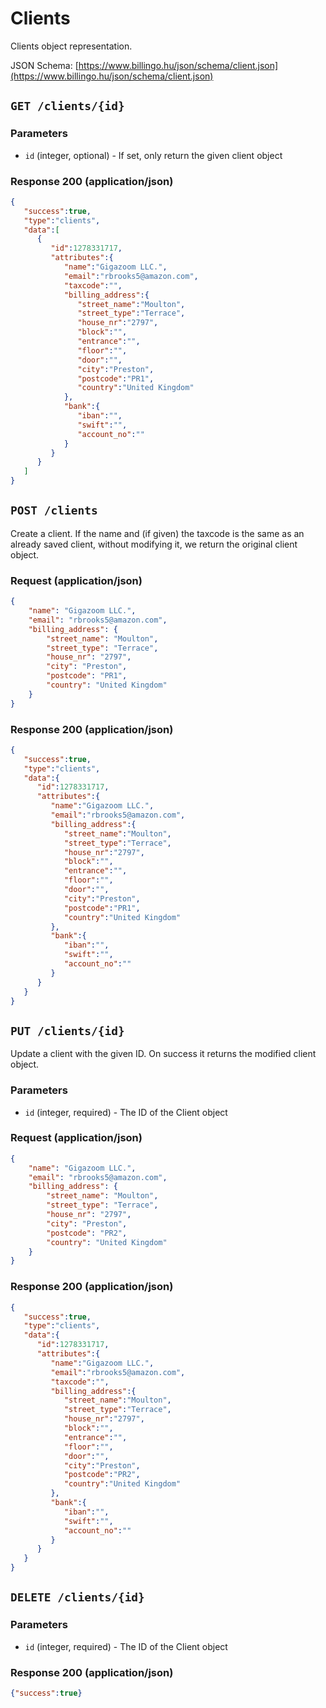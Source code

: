 # Clients

Clients object representation.

JSON Schema: [https://www.billingo.hu/json/schema/client.json](https://www.billingo.hu/json/schema/client.json)

## `GET /clients/{id}`

### Parameters
- `id` (integer, optional) - If set, only return the given client object

### Response 200 (application/json)

```json
{
   "success":true,
   "type":"clients",
   "data":[
      {
         "id":1278331717,
         "attributes":{
            "name":"Gigazoom LLC.",
            "email":"rbrooks5@amazon.com",
            "taxcode":"",
            "billing_address":{
               "street_name":"Moulton",
               "street_type":"Terrace",
               "house_nr":"2797",
               "block":"",
               "entrance":"",
               "floor":"",
               "door":"",
               "city":"Preston",
               "postcode":"PR1",
               "country":"United Kingdom"
            },
            "bank":{
               "iban":"",
               "swift":"",
               "account_no":""
            }
         }
      }
   ]
}
```

## `POST /clients`

Create a client.
If the name and (if given) the taxcode is the same as an already saved client, without modifying it, we return
the original client object.

### Request (application/json)

```json
{
    "name": "Gigazoom LLC.",
    "email": "rbrooks5@amazon.com",
    "billing_address": {
        "street_name": "Moulton",
        "street_type": "Terrace",
        "house_nr": "2797",
        "city": "Preston",
        "postcode": "PR1",
        "country": "United Kingdom"
    }
}
```

### Response 200 (application/json)

```json
{  
   "success":true,
   "type":"clients",
   "data":{  
      "id":1278331717,
      "attributes":{  
         "name":"Gigazoom LLC.",
         "email":"rbrooks5@amazon.com",
         "billing_address":{  
            "street_name":"Moulton",
            "street_type":"Terrace",
            "house_nr":"2797",
            "block":"",
            "entrance":"",
            "floor":"",
            "door":"",
            "city":"Preston",
            "postcode":"PR1",
            "country":"United Kingdom"
         },
         "bank":{  
            "iban":"",
            "swift":"",
            "account_no":""
         }
      }
   }
}
```

## `PUT /clients/{id}`

Update a client with the given ID. On success it returns the modified client object.

### Parameters
- `id` (integer, required) - The ID of the Client object

### Request (application/json)

```json
{
    "name": "Gigazoom LLC.",
    "email": "rbrooks5@amazon.com",
    "billing_address": {
        "street_name": "Moulton",
        "street_type": "Terrace",
        "house_nr": "2797",
        "city": "Preston",
        "postcode": "PR2",
        "country": "United Kingdom"
    }
}
```

### Response 200 (application/json)

```json
{  
   "success":true,
   "type":"clients",
   "data":{  
      "id":1278331717,
      "attributes":{  
         "name":"Gigazoom LLC.",
         "email":"rbrooks5@amazon.com",
         "taxcode":"",
         "billing_address":{  
            "street_name":"Moulton",
            "street_type":"Terrace",
            "house_nr":"2797",
            "block":"",
            "entrance":"",
            "floor":"",
            "door":"",
            "city":"Preston",
            "postcode":"PR2",
            "country":"United Kingdom"
         },
         "bank":{  
            "iban":"",
            "swift":"",
            "account_no":""
         }
      }
   }
}
```

## `DELETE /clients/{id}`

### Parameters
- `id` (integer, required) - The ID of the Client object

### Response 200 (application/json)

```json
{"success":true}
```
